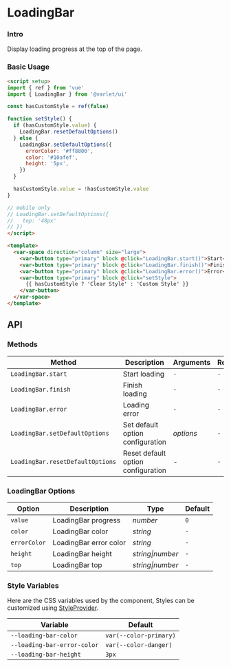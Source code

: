 # LoadingBar

### Intro

Display loading progress at the top of the page.

### Basic Usage

```html
<script setup>
import { ref } from 'vue'
import { LoadingBar } from '@varlet/ui'

const hasCustomStyle = ref(false)

function setStyle() {
  if (hasCustomStyle.value) {
    LoadingBar.resetDefaultOptions()
  } else {
    LoadingBar.setDefaultOptions({
      errorColor: '#ff8800',
      color: '#10afef',
      height: '5px',
    })
  }

  hasCustomStyle.value = !hasCustomStyle.value
}

// mobile only
// LoadingBar.setDefaultOptions({
//   top: '48px'
// })
</script>

<template>
  <var-space direction="column" size="large">
    <var-button type="primary" block @click="LoadingBar.start()">Start</var-button>
    <var-button type="primary" block @click="LoadingBar.finish()">Finish</var-button>
    <var-button type="primary" block @click="LoadingBar.error()">Error</var-button>
    <var-button type="primary" block @click="setStyle">
      {{ hasCustomStyle ? 'Clear Style' : 'Custom Style' }}
    </var-button>
  </var-space>
</template>
```

## API

### Methods

| Method | Description | Arguments | Return |
|---------------------|----------|--|---------|
| `LoadingBar.start`  | Start loading  | `-` | `-` |
| `LoadingBar.finish` | Finish loading  | `-` | `-` |
| `LoadingBar.error`  | Loading error  | `-` | `-` |
| `LoadingBar.setDefaultOptions` | Set default option configuration | _options_ | `-` |
| `LoadingBar.resetDefaultOptions` | Reset default option configuration | _-_ | `-` |

### LoadingBar Options

| Option       | Description            | Type | Default |
|--------------|------------------------|-----------|--------|
| `value`      | LoadingBar progress    | _number_  | `0`    |
| `color`      | LoadingBar color       | _string_  | `-`    |
| `errorColor` | LoadingBar error color | _string_  | `-`    |
| `height`     | LoadingBar height      | _string\|number_ | `-` |
| `top`        | LoadingBar top         | _string\|number_ | `-` |

### Style Variables

Here are the CSS variables used by the component, Styles can be customized using [StyleProvider](#/en-US/style-provider).

| Variable | Default |
| --- |------------------------|
| `--loading-bar-color` | `var(--color-primary)` |
| `--loading-bar-error-color` | `var(--color-danger)`  |
| `--loading-bar-height` | `3px`                  |

